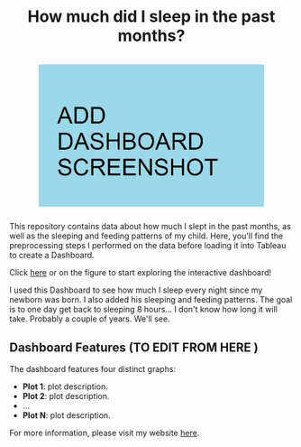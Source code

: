 <h1 align="center">
How much did I sleep in the past months?
<br>
<br>
<a href="https://...">
  <img src="img/screenshot.png" alt="drawing" width="400"/>
</a>
</h1>

This repository contains data about how much I slept in the past months, as well as the sleeping and feeding patterns of my child. Here, you'll find the preprocessing steps I performed on the data before loading it into Tableau to create a Dashboard.

Click [here](https://...) or on the figure to start exploring the interactive dashboard!

I used this Dashboard to see how much I sleep every night since my newborn was born. I also added his sleeping and feeding patterns. The goal is to one day get back to sleeping 8 hours... I don't know how long it will take. Probably a couple of years. We'll see.

## Dashboard Features (TO EDIT FROM HERE )

The dashboard features four distinct graphs:

- **Plot 1**: plot description.
- **Plot 2**: plot description.
- ...
- **Plot N**: plot description.

For more information, please visit my website [here](https://danieledidino.github.io/).
